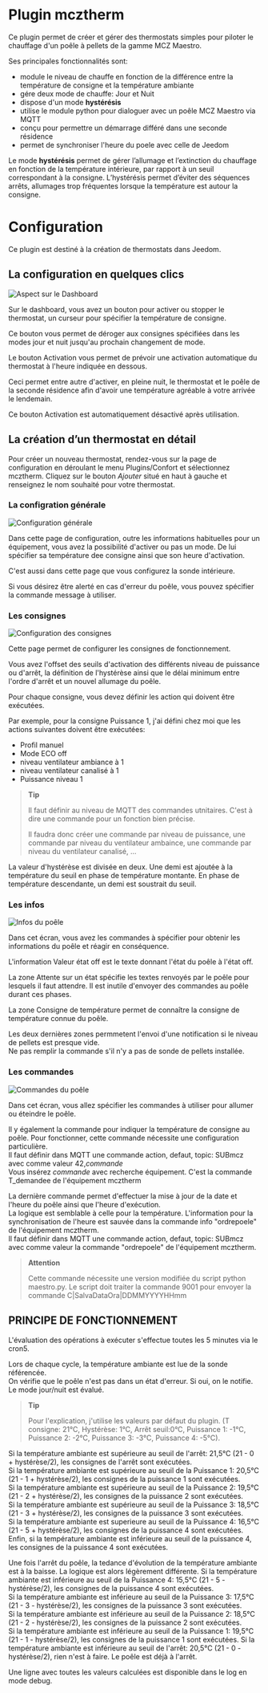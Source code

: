 # Plugin mcztherm

Ce plugin permet de créer et gérer des thermostats simples pour piloter le chauffage d'un poêle à pellets de la gamme MCZ Maestro.

Ses principales fonctionnalités sont:
   -  module le niveau de chauffe en fonction de la différence entre la température de consigne et la température ambiante
   -  gére deux mode de chauffe: Jour et Nuit
   -  dispose d'un mode **hystérésis**
   -  utilise le module python pour dialoguer avec un poêle MCZ Maestro via MQTT
   -  conçu pour permettre un démarrage différé dans une seconde résidence
   -  permet de synchroniser l'heure du poele avec celle de Jeedom


Le mode **hystérésis** permet de gérer l’allumage et l’extinction du chauffage en fonction de la température intérieure, par rapport à un seuil correspondant à la consigne. L’hystérésis permet d’éviter des séquences arrêts, allumages trop fréquentes lorsque la température est autour la consigne.

# Configuration

Ce plugin est destiné à la création de thermostats dans Jeedom.


## La configuration en quelques clics


![Aspect sur le Dashboard](../images/dashboard.png)

Sur le dashboard, vous avez un bouton pour activer ou stopper le thermostat, un curseur pour spécifier la température de consigne.

Ce bouton vous permet de déroger aux consignes spécifiées dans les modes jour et nuit jusqu'au prochain changement de mode.

Le bouton Activation vous permet de prévoir une activation automatique du thermostat à l'heure indiquée en dessous.

Ceci permet entre autre d'activer, en pleine nuit, le thermostat et le poêle de la seconde résidence afin d'avoir une température agréable à votre arrivée le lendemain.

Ce bouton Activation est automatiquement désactivé après utilisation.

## La création d’un thermostat en détail

Pour créer un nouveau thermostat, rendez-vous sur la page de configuration en déroulant le menu Plugins/Confort et sélectionnez mcztherm. Cliquez sur le bouton *Ajouter* situé en haut à gauche et renseignez le nom souhaité pour votre thermostat.

### La configration générale

![Configuration générale](../images/mcz_config_generale.png)

Dans cette page de configuration, outre les informations habituelles pour un équipement, vous avez la possibilité d'activer ou pas un mode. De lui spécifier sa température dee consigne ainsi que son heure d'activation.

C'est aussi dans cette page que vous configurez la sonde intérieure.

Si vous désirez être alerté en cas d'erreur du poêle, vous pouvez spécifier la commande message à utiliser.

### Les consignes

![Configuration des consignes](../images/consignes.png)

Cette page permet de configurer les consignes de fonctionnement.

Vous avez l'offset des seuils d'activation des différents niveau de puissance ou d'arrêt, la définition de l'hystérèse ainsi que le délai minimum entre l'ordre d'arrêt et un nouvel allumage du poêle.

Pour chaque consigne, vous devez définir les action qui doivent être exécutées.

Par exemple, pour la consigne Puissance 1, j'ai défini chez moi que les actions suivantes doivent être exécutées:
   -  Profil manuel
   -  Mode ECO off
   -  niveau ventilateur ambiance à 1
   -  niveau ventilateur canalisé à 1
   -  Puissance niveau 1

> **Tip**
>
> Il faut définir au niveau de MQTT des commandes utnitaires.  C'est à dire une commande pour un fonction bien précise. 
> 
> Il faudra donc créer une commande par niveau de puissance, une commande par niveau du ventilateur ambaince, une commande par niveau du ventilateur canalisé, ...
>

La valeur d'hystérèse est divisée en deux.  Une demi est ajoutée à la température du seuil en phase de température montante.  En phase de température descendante, un demi est soustrait du seuil.

### Les infos

![Infos du poêle](../images/infos_poele.png)

Dans cet écran, vous avez les commandes à spécifier pour obtenir les informations du poêle et réagir en conséquence.

L'information Valeur état off est le texte donnant l'état du poêle à l'état off. 

La zone Attente sur un état spécifie les textes renvoyés par le poêle pour lesquels il faut attendre. Il est inutile d'envoyer des commandes au poêle durant ces phases.

La zone Consigne de température permet de connaître la consigne de température connue du poêle.

Les deux dernières zones permmetent l'envoi d'une notification si le niveau de pellets est presque vide.  
Ne pas remplir la commande s'il n'y a pas de sonde de pellets installée. 

### Les commandes 

![Commandes du poêle](../images/commandes_poele.png)

Dans cet écran, vous allez spécifier les commandes à utiliser pour allumer ou éteindre le poêle.

Il y également la commande pour indiquer la température de consigne au poêle. Pour fonctionner, cette commande nécessite une configuration particulière.  
Il faut définir dans MQTT une commande action, defaut, topic: SUBmcz avec comme valeur 42,*commande*  
Vous insérez *commande* avec recherche équipement.  C'est la commande T_demandee de l'équipement mcztherm

La dernière commande permet d'effectuer la mise à jour de la date et l'heure du poêle ainsi que l'heure d'exécution.  
La logique est semblable à celle pour la température. L'information pour la synchronisation de l'heure est sauvée dans la commande info "ordrepoele" de l'équipement mcztherm.  
Il faut définir dans MQTT une commande action, defaut, topic: SUBmcz avec comme valeur la commande "ordrepoele" de l'équipement mcztherm.

> **Attention**
>
> Cette commande nécessite une version modifiée du script python maestro.py.  Le script doit traiter la commande 9001 pour envoyer la commande C|SalvaDataOra|DDMMYYYYHHmm
>


## PRINCIPE DE FONCTIONNEMENT
L'évaluation des opérations à exécuter s'effectue toutes les 5 minutes via le cron5.

Lors de chaque cycle, la température ambiante est lue de la sonde référencée.  
On vérifie que le poêle n'est pas dans un état d'erreur. Si oui, on le notifie.  
Le mode jour/nuit est évalué.    

> **Tip**
>
>Pour l'explication, j'utilise les valeurs par défaut du plugin. (T consigne: 21°C, Hystérèse: 1°C, Arrêt seuil:0°C, Puissance 1: -1°C, Puissance 2: -2°C, Puissance 3: -3°C, Puissance 4: -5°C).  
>

Si la température ambiante est supérieure au seuil de l'arrêt: 21,5°C (21 - 0 + hystérèse/2), les consignes de l'arrêt sont exécutées.  
Si la température ambiante est supérieure au seuil de la Puissance 1: 20,5°C (21 - 1 + hystérèse/2), les consignes de la puissance 1 sont exécutées.  
Si la température ambiante est supérieure au seuil de la Puissance 2: 19,5°C (21 - 2 + hystérèse/2), les consignes de la puissance 2 sont exécutées.  
Si la température ambiante est supérieure au seuil de la Puissance 3: 18,5°C (21 - 3 + hystérèse/2), les consignes de la puissance 3 sont exécutées.  
Si la température ambiante est superieure au seuil de la Puissance 4: 16,5°C (21 - 5 + hystérèse/2), les consignes de la puissance 4 sont exécutées.  
Enfin, si la température ambiante est inférieure au seuil de la puissance 4, les consignes de la puissance 4 sont exécutées.  

Une fois l'arrêt du poêle, la tedance d'évolution de la température ambiante est à la baisse.
La logique est alors légèrement différente.
Si la température ambiante est inférieure au seuil de la Puissance 4: 15,5°C (21 - 5 - hystérèse/2), les consignes de la puissance 4 sont exécutées.  
Si la température ambiante est inférieure au seuil de la Puissance 3: 17,5°C (21 - 3 - hystérèse/2), les consignes de la puissance 3 sont exécutées.  
Si la température ambiante est inférieure au seuil de la Puissance 2: 18,5°C (21 - 2 - hystérèse/2), les consignes de la puissance 2 sont exécutées.  
Si la température ambiante est inférieure au seuil de la Puissance 1: 19,5°C (21 - 1 - hystérèse/2), les consignes de la puissance 1 sont exécutées.
Si la température ambiante est inférieure au seuil de l'arrêt: 20,5°C (21 - 0 - hystérèse/2), rien n'est à faire. Le poêle est déjà à l'arrêt.

Une ligne avec toutes les valeurs calculées est disponible dans le log en mode debug. 




